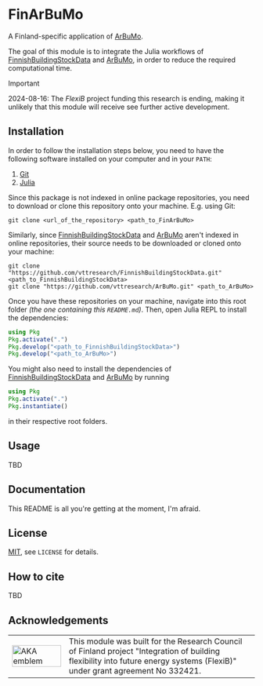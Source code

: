 # FinArBuMo

A Finland-specific application of [ArBuMo](https://github.com/vttresearch/ArBuMo).

The goal of this module is to integrate the Julia workflows of
[FinnishBuildingStockData](https://github.com/vttresearch/FinnishBuildingStockData)
and [ArBuMo](https://github.com/vttresearch/ArBuMo),
in order to reduce the required computational time.

>[!IMPORTANT]
>2024-08-16: The *FlexiB* project funding this research is ending, making it unlikely that this module will receive see further active development.


## Installation

In order to follow the installation steps below, you need to have the following
software installed on your computer and in your `PATH`:
1. [Git](https://www.git-scm.com/)
2. [Julia](https://julialang.org/)

Since this package is not indexed in online package repositories,
you need to download or clone this repository onto your machine.
E.g. using Git: 
```
git clone <url_of_the_repository> <path_to_FinArBuMo>
```
Similarly, since [FinnishBuildingStockData](https://github.com/vttresearch/FinnishBuildingStockData)
and [ArBuMo](https://github.com/vttresearch/ArBuMo)
aren't indexed in online repositories, their source needs to be downloaded or cloned
onto your machine:
```
git clone "https://github.com/vttresearch/FinnishBuildingStockData.git" <path_to_FinnishBuildingStockData>
git clone "https://github.com/vttresearch/ArBuMo.git" <path_to_ArBuMo>
```

Once you have these repositories on your machine,
navigate into this root folder *(the one containing this `README.md`)*.
Then, open Julia REPL to install the dependencies:
```julia
using Pkg
Pkg.activate(".")
Pkg.develop("<path_to_FinnishBuildingStockData>")
Pkg.develop("<path_to_ArBuMo>")
```
You might also need to install the dependencies of
[FinnishBuildingStockData](https://github.com/vttresearch/FinnishBuildingStockData)
and [ArBuMo](https://github.com/vttresearch/ArBuMo)
by running
```julia
using Pkg
Pkg.activate(".")
Pkg.instantiate()
```
in their respective root folders.


## Usage

TBD


## Documentation

This README is all you're getting at the moment, I'm afraid.


## License

[MIT](https://mit-license.org/), see `LICENSE` for details.


## How to cite

TBD


## Acknowledgements

<center>
<table width=500px frame="none">
<tr>
<td valign="middle" width=100px>
<img src=https://www.aka.fi/globalassets/aka_en_vaaka_valkoinen.svg alt="AKA emblem" width=100%></td>
<td valign="middle">
This module was built for the Research Council of Finland project "Integration of building flexibility into future energy systems (FlexiB)" under grant agreement No 332421.
</td>
</table>
</center>

